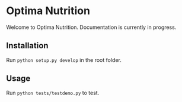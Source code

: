 # Optima Nutrition

Welcome to Optima Nutrition. Documentation is currently in progress.

## Installation

Run `python setup.py develop` in the root folder.

## Usage

Run `python tests/testdemo.py` to test.